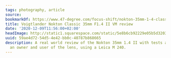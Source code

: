 ```yaml
---
tags: photography, article
source:
bookmarkOf: https://www.47-degree.com/focus-shift/nokton-35mm-1-4-classic-ii-review
title: Voigtlander Nokton Classic 35mm F1.4 II VM review
date: '2020-12-09T11:56:00+02:00'
headImage: http://static1.squarespace.com/static/5e8b6cb92229e05b5d320348/5e96fc1bc166a47008b60559/5e96fc3d1c923d689f20494f/1615031915911/Nokton+35mm+1-4+II+review-7.jpg?format=1500w
uuid: 59ae4d72-54d5-4e42-bb0c-40787b868665
description: A real world review of the Nokton 35mm 1.4 II with tests and images from
  an owner and user of the lens, using a Leica M 240.
---
```

